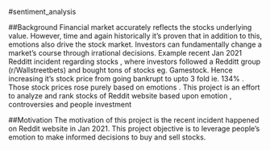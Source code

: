 #sentiment_analysis

##Background
Financial market accurately reflects the stocks underlying value. However, time and again historically it’s proven that in addition to this, emotions also drive the stock market. Investors can fundamentally change a market’s course through irrational decisions. Example recent Jan 2021 Redditt incident regarding stocks , where investors followed a Redditt group (r/Wallstreetbets) and bought tons of stocks eg. Gamestock. Hence increasing it’s stock price from going bankrupt  to upto 3 fold ie. 134% . Those stock prices rose purely based on emotions . This project is an effort to analyze and rank stocks of Reddit website based upon emotion , controversies and people investment

##Motivation 
The motivation of this project is the recent incident happened on Reddit website in Jan 2021. This project objective is to leverage people’s emotion to make informed decisions to buy and sell stocks.
